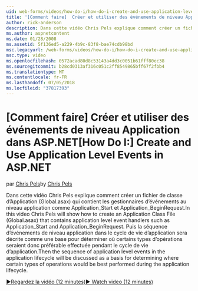```yaml
---
uid: web-forms/videos/how-do-i/how-do-i-create-and-use-application-level-events-in-aspnet
title: '[Comment faire]  Créer et utiliser des événements de niveau Application dans ASP.NET | Microsoft Docs'
author: rick-anderson
description: Dans cette vidéo Chris Pels explique comment créer un fichier de classe d’Application (Global.asax) qui contient les gestionnaires d’événements de niveau application tels que Application_S...
ms.author: aspnetcontent
ms.date: 01/28/2008
ms.assetid: 5f136ed5-a229-4b9c-83f8-bae74cdb98bd
msc.legacyurl: /web-forms/videos/how-do-i/how-do-i-create-and-use-application-level-events-in-aspnet
msc.type: video
ms.openlocfilehash: 0572acad80d8c53143a4dd3c0051b61fff80ec38
ms.sourcegitcommit: b28cd0313af316c051c2ff8549865bff67f2fbb4
ms.translationtype: MT
ms.contentlocale: fr-FR
ms.lasthandoff: 07/05/2018
ms.locfileid: "37817393"
---
```

<a name="how-do-i--create-and-use-application-level-events-in-aspnet"></a><span data-ttu-id="38df0-103">[Comment faire]  Créer et utiliser des événements de niveau Application dans ASP.NET</span><span class="sxs-lookup"><span data-stu-id="38df0-103">[How Do I:]  Create and Use Application Level Events in ASP.NET</span></span>
====================
<span data-ttu-id="38df0-104">par [Chris Pels](https://twitter.com/chrispels)</span><span class="sxs-lookup"><span data-stu-id="38df0-104">by [Chris Pels](https://twitter.com/chrispels)</span></span>

<span data-ttu-id="38df0-105">Dans cette vidéo Chris Pels explique comment créer un fichier de classe d’Application (Global.asax) qui contient les gestionnaires d’événements au niveau application comme Application\_Start et Application\_BeginRequest.</span><span class="sxs-lookup"><span data-stu-id="38df0-105">In this video Chris Pels will show how to create an Application Class File (Global.asax) that contains application level event handlers such as Application\_Start and Application\_BeginRequest.</span></span> <span data-ttu-id="38df0-106">Puis la séquence d’événements de niveau application dans le cycle de vie d’application sera décrite comme une base pour déterminer où certains types d’opérations seraient donc préférable effectuée pendant le cycle de vie d’application.</span><span class="sxs-lookup"><span data-stu-id="38df0-106">Then the sequence of application level events in the application lifecycle will be discussed as a basis for determining where certain types of operations would be best performed during the application lifecycle.</span></span>

[<span data-ttu-id="38df0-107">&#9654;Regardez la vidéo (12 minutes)</span><span class="sxs-lookup"><span data-stu-id="38df0-107">&#9654; Watch video (12 minutes)</span></span>](https://channel9.msdn.com/Blogs/ASP-NET-Site-Videos/how-do-i-create-and-use-application-level-events-in-aspnet)
